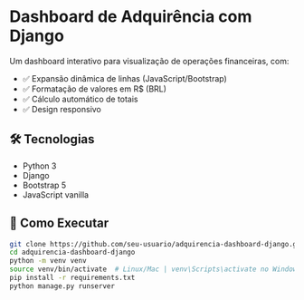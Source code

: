 # Dashboard de Adquirência com Django

Um dashboard interativo para visualização de operações financeiras, com:
- ✅ Expansão dinâmica de linhas (JavaScript/Bootstrap)
- ✅ Formatação de valores em R$ (BRL)
- ✅ Cálculo automático de totais
- ✅ Design responsivo

## 🛠 Tecnologias
- Python 3
- Django
- Bootstrap 5
- JavaScript vanilla

## 🚀 Como Executar
```bash
git clone https://github.com/seu-usuario/adquirencia-dashboard-django.git
cd adquirencia-dashboard-django
python -m venv venv
source venv/bin/activate  # Linux/Mac | venv\Scripts\activate no Windows
pip install -r requirements.txt
python manage.py runserver